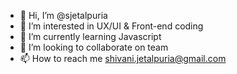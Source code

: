 - 👋 Hi, I’m @sjetalpuria
- 👀 I’m interested in UX/UI & Front-end coding
- 🌱 I’m currently learning Javascript 
- 💞️ I’m looking to collaborate on team
- 📫 How to reach me shivani.jetalpuria@gmail.com

<!---
sjetalpuria/sjetalpuria is a ✨ special ✨ repository because its `README.md` (this file) appears on your GitHub profile.
You can click the Preview link to take a look at your changes.
--->

